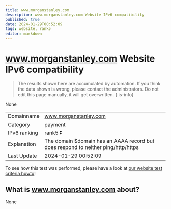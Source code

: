 ```yaml
---
title: www.morganstanley.com
description: www.morganstanley.com Website IPv6 compatibility
published: true
date: 2024-01-29T00:52:09
tags: website, rank5
editor: markdown
---
```


# www.morganstanley.com Website IPv6 compatibility

> The results shown here are accumulated by automation. If you think the data shown is wrong, please contact the administrators. 
> Do not edit this page manually, it will get overwritten.
{.is-info}

None


|   |   |
| - | - |
| Domainname | www.morganstanley.com
| Category | payment |
| IPv6 ranking | rank5 :arrow_double_down: |
| Explanation | The domain $domain has an AAAA record but does respond to neither ping/http/https |
| Last Update | 2024-01-29 00:52:09 |

To see how this test was performed, please have a look at [our website test criteria howto](/howto/testcriteria/website)!


## What is www.morganstanley.com about?
None
